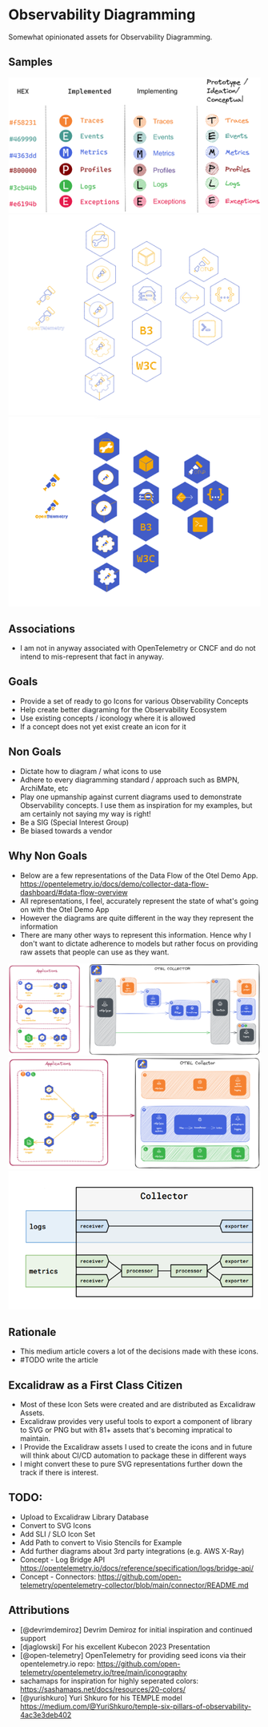 # Observability Diagramming

Somewhat opinionated assets for Observability Diagramming. 

## Samples

</pre>
</pre>

<img src="./assets/excalidraw_library_temple.png">
<img src="./assets/excalidraw_library_otel_light.png">
<img src="./assets/excalidraw_library_otel_dark.png">

## Associations

* I am not in anyway associated with OpenTelemetry or CNCF and do not intend to mis-represent that fact in anyway. 

## Goals

* Provide a set of ready to go Icons for various Observability Concepts
* Help create better diagraming for the Observability Ecosystem
* Use existing concepts / iconology where it is allowed
* If a concept does not yet exist create an icon for it

## Non Goals

* Dictate how to diagram / what icons to use
* Adhere to every diagramming standard / approach such as BMPN, ArchiMate, etc
* Play one upmanship against current diagrams used to demonstrate Observability concepts. I use them as inspiration for my examples, but am certainly not saying my way is right!
* Be a SIG (Special Interest Group)
* Be biased towards a vendor

## Why Non Goals

* Below are a few representations of the Data Flow of the Otel Demo App. https://opentelemetry.io/docs/demo/collector-data-flow-dashboard/#data-flow-overview 
* All representations, I feel, accurately represent the state of what's going on with the Otel Demo App
* However the diagrams are quite different in the way they represent the information
* There are many other ways to represent this information. Hence why I don't want to dictate adherence to models but rather focus on providing raw assets that people can use as they want. 

<img src="./assets/Option1.png">
<img src="./assets/Option2.png">
<img src="./assets/option3.png">

## Rationale

* This medium article covers a lot of the decisions made with these icons. 
* #TODO write the article

## Excalidraw as a First Class Citizen

* Most of these Icon Sets were created and are distributed as Excalidraw Assets. 
* Excalidraw provides very useful tools to export a component of library to SVG or PNG but with 81+ assets that's becoming impratical to maintain. 
* I Provide the Excalidraw assets I used to create the icons and in future will think about CI/CD automation to package these in different ways
* I might convert these to pure SVG representations further down the track if there is interest. 

## TODO:

* Upload to Excalidraw Library Database
* Convert to SVG Icons
* Add SLI / SLO Icon Set
* Add Path to convert to Visio Stencils for Example
* Add further diagrams about 3rd party integrations (e.g. AWS X-Ray)
* Concept - Log Bridge API https://opentelemetry.io/docs/reference/specification/logs/bridge-api/
* Concept - Connectors: https://github.com/open-telemetry/opentelemetry-collector/blob/main/connector/README.md
## Attributions 

* [@devrimdemiroz] Devrim Demiroz for initial inspiration and continued support
* [djaglowski] For his excellent Kubecon 2023 Presentation
* [@open-telemetry] OpenTelemetry for providing seed icons via their opentelemetry.io repo: https://github.com/open-telemetry/opentelemetry.io/tree/main/iconography
* sachamaps for inspiration for highly seperated colors: https://sashamaps.net/docs/resources/20-colors/
* [@yurishkuro] Yuri Shkuro for his TEMPLE model https://medium.com/@YuriShkuro/temple-six-pillars-of-observability-4ac3e3deb402



